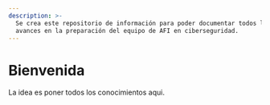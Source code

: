 ```yaml
---
description: >-
  Se crea este repositorio de información para poder documentar todos los
  avances en la preparación del equipo de AFI en ciberseguridad.
---
```


# Bienvenida

La idea es poner todos los conocimientos aqui.
